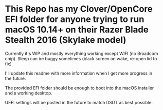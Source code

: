 # This Repo has my Clover/OpenCore EFI folder for anyone trying to run macOS 10.14+ on their Razer Blade Stealth 2016 (Skylake model)
Currently it's WIP and mostly everything working except WIFI (no Broadcom chip). Sleep can be buggy sometimes (black screen on wake, re-open lid to fix)

I'll update this readme with more information when I get more progress in the future.

The provided EFI folder should be enough to boot into the macOS installer and a working desktop.

UEFI settings will be posted in the future to match DSDT as best possible.
